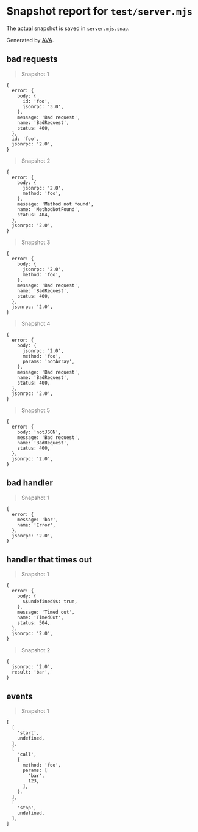 # Snapshot report for `test/server.mjs`

The actual snapshot is saved in `server.mjs.snap`.

Generated by [AVA](https://avajs.dev).

## bad requests

> Snapshot 1

    {
      error: {
        body: {
          id: 'foo',
          jsonrpc: '3.0',
        },
        message: 'Bad request',
        name: 'BadRequest',
        status: 400,
      },
      id: 'foo',
      jsonrpc: '2.0',
    }

> Snapshot 2

    {
      error: {
        body: {
          jsonrpc: '2.0',
          method: 'foo',
        },
        message: 'Method not found',
        name: 'MethodNotFound',
        status: 404,
      },
      jsonrpc: '2.0',
    }

> Snapshot 3

    {
      error: {
        body: {
          jsonrpc: '2.0',
          method: 'foo',
        },
        message: 'Bad request',
        name: 'BadRequest',
        status: 400,
      },
      jsonrpc: '2.0',
    }

> Snapshot 4

    {
      error: {
        body: {
          jsonrpc: '2.0',
          method: 'foo',
          params: 'notArray',
        },
        message: 'Bad request',
        name: 'BadRequest',
        status: 400,
      },
      jsonrpc: '2.0',
    }

> Snapshot 5

    {
      error: {
        body: 'notJSON',
        message: 'Bad request',
        name: 'BadRequest',
        status: 400,
      },
      jsonrpc: '2.0',
    }

## bad handler

> Snapshot 1

    {
      error: {
        message: 'bar',
        name: 'Error',
      },
      jsonrpc: '2.0',
    }

## handler that times out

> Snapshot 1

    {
      error: {
        body: {
          $$undefined$$: true,
        },
        message: 'Timed out',
        name: 'TimedOut',
        status: 504,
      },
      jsonrpc: '2.0',
    }

> Snapshot 2

    {
      jsonrpc: '2.0',
      result: 'bar',
    }

## events

> Snapshot 1

    [
      [
        'start',
        undefined,
      ],
      [
        'call',
        {
          method: 'foo',
          params: [
            'bar',
            123,
          ],
        },
      ],
      [
        'stop',
        undefined,
      ],
    ]
